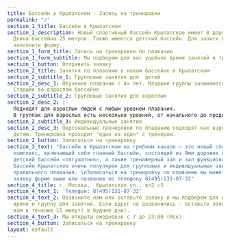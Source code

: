 ```yaml
---
title: Бассейн в Крылатском - Запись на тренировки
permalink: "/"
section_1_title: Бассейн в Крылатском
section_1_description: Новый спортивный бассейн Крылатское имеет 8 дорожек для плавания.
  Длина бассейна 25 метров. Также имеется детский бассейн. Для записи на тренировки
  заполните форму.
section_1_form_title: Запись на тренировки по плаванию
section_1_form_subtitle: Мы подберем для вас удобное время занятий и тренера
section_1_button: Отправить заявку
section_2_title: Занятия по плаванию в новом бассейне в Крылатском
section_2_subtitle_1: Групповые занятия для  детей
section_2_desc_1: Обучение плаванию с 4х лет. Младшие группы занимаются в лягушатнике.
  Старшие во взрослом бассейне
section_2_subtitle_2: Групповые занятия для взрослых
section_2_desc_2: |-
  Подходят для взрослых людей с любым уровнем плавания.
  В группах для взрослых есть несколько уровней, от начального до продвинутого.
section_2_subtitle_3: Индивидуальные занятия
section_2_desc_3: Персональные тренировки по плаванию подходят как взрослым, так и
  детям. Тренировка проходит "один на один" с тренером.
section_2_button: Записаться на тренировку
section_3_text: "Бассейн в Крылатском на гребном канале – это новый спортивно-оздоровительный
  комплекс, включающий себя главный бассейн, состоящий из 8ми дорожек по 25 метров,
  детский бассейн «лягушатник», а также тренажерный зал и зал функционального тренинга.
  Бассейн Крылатское очень популярен для групповых и индивидуальных занятий обучения
  правильного плавания. \nЗаписаться на тренировку по плаванию вы можете по отправив
  заявку форме выше или позвонив по телефону 8(495)131-07-32"
section_4_title: г. Москва,  Крылатская ул., вл2 с5
section_4_text_1: 'Телефон: 8(495)131-07-32'
section_4_text_2: Позвоните нам или оставьте заявку и мы подберем для вас удобное
  время и группу для занятий. Если вдруг не дозвонились - оставьте заявку и мы перезвоним
  вам в течение 15 минут( в будние дни).
section_4_text_3: Мы открыты ежедневно с 7 до 23:00 (Мск)
section_4_button: Записаться на тренировку
layout: default
---
```


